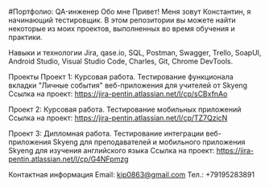 #Портфолио: QA-инженер
Обо мне
Привет! Меня зовут Константин, я начинающий тестировщик.
В этом репозитории вы можете найти некоторые из моих проектов, выполненных во время обучения и практики.

Навыки и технологии
Jira, qase.io, SQL, Postman, Swagger, Trello,
SoapUI, Android Studio, Visual Studio Code, Charles, Git, Chrome DevTools.

Проекты
Проект 1: Курсовая работа. Тестирование функционала вкладки "Личные события"
 веб-приложения для учителей от Skyeng
Ссылка на проект: https://jira-pentin.atlassian.net/l/cp/sCBxfnAo

Проект 2: Курсовая работа. Тестирование мобильных приложений
Ссылка на проект: https://jira-pentin.atlassian.net/l/cp/TZ7QzicN

Проект 3: Дипломная работа. Тестирование интеграции веб-приложения Skyeng для преподавателей
и мобильного приложения Skyeng для изучения английского языка
Ссылка на проект: https://jira-pentin.atlassian.net/l/cp/G4NFpmzg

Контактная информация
Email: kip0863@gmail.com
Тел.: +79195283891
